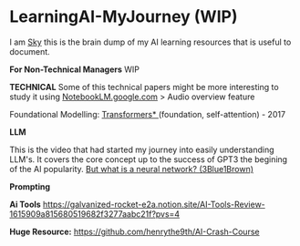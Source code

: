 # LearningAI-MyJourney (WIP)
I am <a href="https://www.linkedin.com/in/skychew/">Sky</a> this is the brain dump of my AI learning resources that is useful to document. 

**For Non-Technical Managers**
WIP

**TECHNICAL**
Some of this technical papers might be more interesting to study it using <a href="https://notebooklm.google"> NotebookLM.google.com</a> > Audio overview feature

Foundational Modelling:
<a href="https://arxiv.org/pdf/1706.03762"> Transformers* </a> (foundation, self-attention) - 2017


**LLM**

This is the video that had started my journey into easily understanding LLM's. It covers the core concept up to the success of GPT3 the begining of the AI popularity.
<a href="https://www.youtube.com/watch?v=aircAruvnKk&list=PLZHQObOWTQDNU6R1_67000Dx_ZCJB-3pi"> But what is a neural network? (3Blue1Brown)</a>

**Prompting**



**Ai Tools**
https://galvanized-rocket-e2a.notion.site/AI-Tools-Review-1615909a815680519682f3277aabc21f?pvs=4



**Huge Resource:**
https://github.com/henrythe9th/AI-Crash-Course
